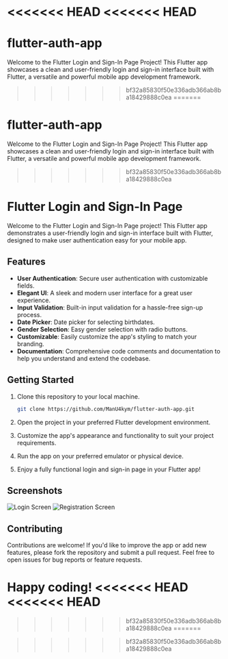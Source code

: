 <<<<<<< HEAD
<<<<<<< HEAD
=======
# flutter-auth-app
Welcome to the Flutter Login and Sign-In Page Project! This Flutter app showcases a clean and user-friendly login and sign-in interface built with Flutter, a versatile and powerful mobile app development framework.
>>>>>>> bf32a85830f50e336adb366ab8ba18429888c0ea
=======
# flutter-auth-app
Welcome to the Flutter Login and Sign-In Page Project! This Flutter app showcases a clean and user-friendly login and sign-in interface built with Flutter, a versatile and powerful mobile app development framework.
>>>>>>> bf32a85830f50e336adb366ab8ba18429888c0ea

# Flutter Login and Sign-In Page

Welcome to the Flutter Login and Sign-In Page project! This Flutter app demonstrates a user-friendly login and sign-in interface built with Flutter, designed to make user authentication easy for your mobile app.

## Features

- **User Authentication**: Secure user authentication with customizable fields.
- **Elegant UI**: A sleek and modern user interface for a great user experience.
- **Input Validation**: Built-in input validation for a hassle-free sign-up process.
- **Date Picker**: Date picker for selecting birthdates.
- **Gender Selection**: Easy gender selection with radio buttons.
- **Customizable**: Easily customize the app's styling to match your branding.
- **Documentation**: Comprehensive code comments and documentation to help you understand and extend the codebase.

## Getting Started

1. Clone this repository to your local machine.

   ```bash
   git clone https://github.com/ManU4kym/flutter-auth-app.git
   ```

2. Open the project in your preferred Flutter development environment.

3. Customize the app's appearance and functionality to suit your project requirements.

4. Run the app on your preferred emulator or physical device.

5. Enjoy a fully functional login and sign-in page in your Flutter app!

## Screenshots

![Login Screen](screenshots/login_screen.png)
![Registration Screen](screenshots/registration_screen.png)

## Contributing

Contributions are welcome! If you'd like to improve the app or add new features, please fork the repository and submit a pull request. Feel free to open issues for bug reports or feature requests.


Happy coding!
<<<<<<< HEAD
<<<<<<< HEAD
=======

>>>>>>> bf32a85830f50e336adb366ab8ba18429888c0ea
=======

>>>>>>> bf32a85830f50e336adb366ab8ba18429888c0ea
